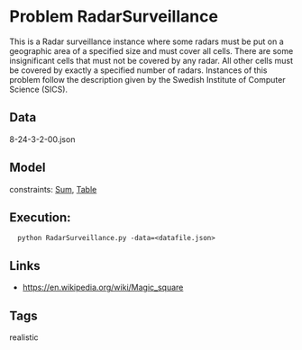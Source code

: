 # Problem RadarSurveillance

This is a Radar surveillance instance where some radars must be put on a geographic area of a specified size and must cover all cells.
There are some insignificant cells that must not be covered by any radar. All other cells must be covered by exactly a specified number of radars.
Instances of this problem follow the description given by the Swedish Institute of Computer Science (SICS).

## Data
  8-24-3-2-00.json

## Model
  constraints: [Sum](http://pycsp.org/documentation/constraints/Sum), [Table](http://pycsp.org/documentation/constraints/Table)

## Execution:
```
  python RadarSurveillance.py -data=<datafile.json>
```

## Links
 - https://en.wikipedia.org/wiki/Magic_square

## Tags
  realistic
